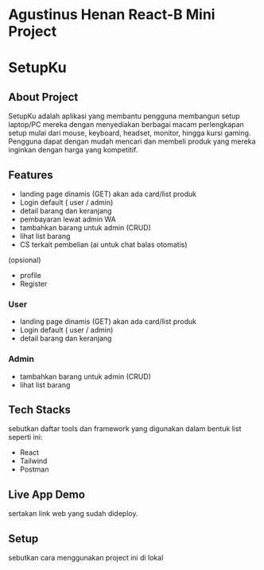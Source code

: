 # Agustinus Henan React-B Mini Project
# SetupKu

## About Project
SetupKu adalah aplikasi yang membantu pengguna membangun setup laptop/PC mereka dengan menyediakan berbagai macam perlengkapan setup mulai dari mouse, keyboard, headset, monitor, hingga kursi gaming. Pengguna dapat dengan mudah mencari dan membeli produk yang mereka inginkan dengan harga yang kompetitif.

## Features
- landing page dinamis (GET) akan ada card/list produk 
- Login default ( user / admin) 
- detail barang dan keranjang
- pembayaran lewat admin WA 
- tambahkan barang untuk admin (CRUD) 
- lihat list barang
- CS terkait pembelian (ai untuk chat balas otomatis)

(opsional)
- profile
- Register

### User
- landing page dinamis (GET) akan ada card/list produk 
- Login default ( user / admin) 
- detail barang dan keranjang

### Admin
- tambahkan barang untuk admin (CRUD) 
- lihat list barang

## Tech Stacks
sebutkan daftar tools dan framework yang digunakan dalam bentuk list seperti ini:
- React
- Tailwind
- Postman

## Live App Demo
sertakan link web yang sudah dideploy.

## Setup 
sebutkan cara menggunakan project ini di lokal